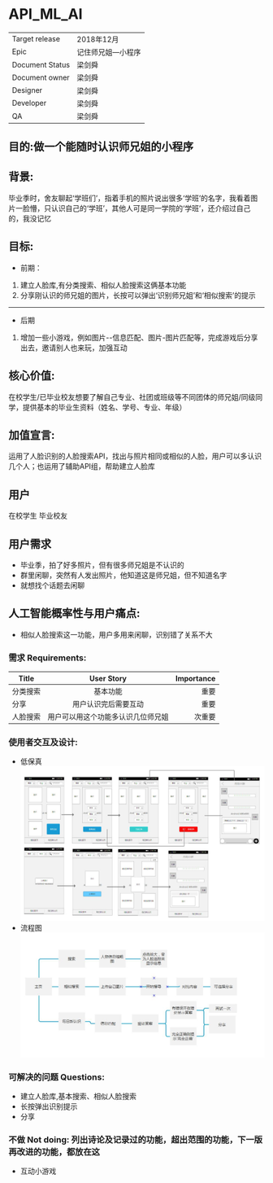 ﻿# API_ML_AI
 |||
 |--|--|
 |Target release|2018年12月|
 |Epic|记住师兄姐—小程序|
 |Document Status|梁剑舜|
 |Document owner|梁剑舜|
 |Designer|梁剑舜|
 |Developer|梁剑舜|
 |QA|梁剑舜|

## 目的:做一个能随时认识师兄姐的小程序
## 背景: 
毕业季时，舍友聊起‘学班们’，指着手机的照片说出很多‘学班’的名字，我看着图片一脸懵，只认识自己的‘学班’，其他人可是同一学院的‘学班’，还介绍过自己的，我没记忆<Br/>
## 目标:
- 前期：
1. 建立人脸库,有分类搜索、相似人脸搜索这俩基本功能
2. 分享刚认识的师兄姐的图片，长按可以弹出‘识别师兄姐’和‘相似搜索’的提示
---
- 后期
1. 增加一些小游戏，例如图片--信息匹配、图片-图片匹配等，完成游戏后分享出去，邀请别人也来玩，加强互动
## 核心价值: 
在校学生/已毕业校友想要了解自己专业、社团或班级等不同团体的师兄姐/同级同学，提供基本的毕业生资料（姓名、学号、专业、年级）
## 加值宣言:
运用了人脸识别的人脸搜索API，找出与照片相同或相似的人脸，用户可以多认识几个人；也运用了辅助API组，帮助建立人脸库
## 用户
在校学生 毕业校友
## 用户需求
- 毕业季，拍了好多照片，但有很多师兄姐是不认识的
- 群里闲聊，突然有人发出照片，他知道这是师兄姐，但不知道名字
- 就想找个话题去闲聊
## 人工智能概率性与用户痛点: 
- 相似人脸搜索这一功能，用户多用来闲聊，识别错了关系不大
### 需求 Requirements: 
|Title|User Story|Importance|
|--|:--:|--:|
|分类搜索|基本功能|重要|
|分享|用户认识完后需要互动|重要|
|人脸搜索|用户可以用这个功能多认识几位师兄姐|次重要|
### 使用者交互及设计:
- 低保真
![avatar](https://github.com/jsyucker/API_ML_AI/blob/master/API_Axure.jpg)<Br/>  
- 流程图
![avatar](https://github.com/jsyucker/API_ML_AI/blob/master/API_Flow%20chart.jpg)
### 可解决的问题 Questions: 
-	建立人脸库,基本搜索、相似人脸搜索
-	长按弹出识别提示
- 分享
### 不做 Not doing: 列出诗论及记录过的功能，超出范围的功能，下一版再改进的功能，都放在这
-	互动小游戏<Br/> 

